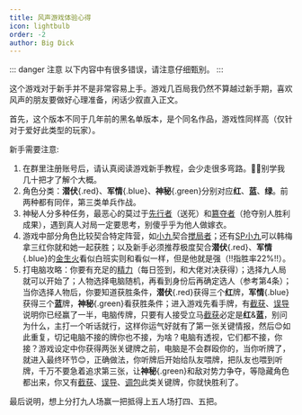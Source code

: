 ```yaml
---
title: 风声游戏体验心得
icon: lightbulb
order: -2
author: Big Dick
---
```


::: danger 注意
以下内容中有很多错误，请注意仔细甄别。
:::

这个游戏对于新手并不是非常容易上手。游戏几百局我仍然不算越过新手期，喜欢风声的朋友要做好心理准备，闲话少叙直入正文。

首先，这个版本不同于几年前的黑名单版本，是个同名作品，游戏性同样高（仅针对于爱好此类型的玩家）。

新手需要注意:
1. 在群里注册账号后，请认真阅读游戏新手教程，会少走很多弯路。🤦‍♂️别学我几十把才了解个大概。
2. 角色分类：**潜伏**{.red}、**军情**{.blue}、**神秘**{.green}分别对应**红**、**蓝**、**绿**。前两种都有同伴，第三类单兵作战。
3. 神秘人分多种任务，最恶心的莫过于[先行者](../card/secret_task.md)（送死）和[簒夺者](../card/secret_task.md)（抢夺别人胜利成果），遇到真人对局一定要思考，别傻乎乎为他人做嫁衣。
4. 游戏中部分角色比较契合特定阵营，如[小九](../skills/base.md#x-小九-报童)契合[搅局者](../card/secret_task.md)；还有[SP小九](../skills/extend2.md#x-小九-sp-情报站长)可以韩梅拿三红你就和她一起获胜；以及新手必须推荐极度契合**潜伏**{.red}、**军情**{.blue}的[金生火](../skills/base.md#j-金生火-军机处处长)看似白班实则和看似一样，但是他就是强（!!指胜率22%!!）。
5. 打电脑攻略：你要有充足的[精力](../welcome/score_and_season.md#精力系统)（每日签到，和大佬对决获得）；选择九人局就可以开始了；人物选择电脑随机，再看到身份后再确定选人（参考第4条）；当你选择人物后，你要知道获胜条件，**潜伏**{.red}获得三个**红**牌，**军情**{.blue}获得三个**蓝**牌，**神秘**{.green}看获胜条件；进入游戏先看手牌，有[截获](../card/card.md)、[误导](../card/card.md)说明你已经赢了一半，电脑传牌，只要有人接受立马[截获](../card/card.md)必定是**红**&**蓝**，别问为什么，主打一个听话就行，这样你运气好就有了第一张关键情报，然后😊如此重复，切记电脑不接的牌你也不接，为啥？电脑有透视，它们都不接，你接？游戏设定中你获得两张关键牌之前，电脑是不会群殴你的，当你听牌了，就进入最终环节😊，正确做法，你听牌后开始给队友喂牌，把队友也喂到听牌，千万不要急着追求第三张，让**神秘**{.green}和敌对势力争夺，等隐藏角色都出来，你又有[截获](../card/card.md)、[误导](../card/card.md)、[调包](../card/card.md)此类关键牌，你就快胜利了。

最后说明，想上分打九人场赢一把抵得上五人场打四、五把。
